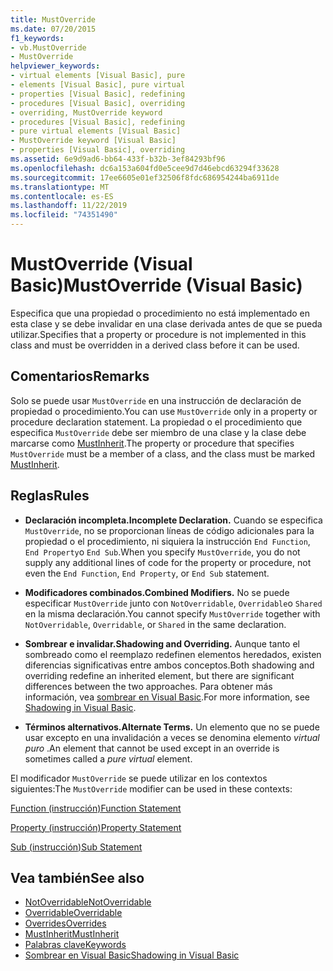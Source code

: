 ```yaml
---
title: MustOverride
ms.date: 07/20/2015
f1_keywords:
- vb.MustOverride
- MustOverride
helpviewer_keywords:
- virtual elements [Visual Basic], pure
- elements [Visual Basic], pure virtual
- properties [Visual Basic], redefining
- procedures [Visual Basic], overriding
- overriding, MustOverride keyword
- procedures [Visual Basic], redefining
- pure virtual elements [Visual Basic]
- MustOverride keyword [Visual Basic]
- properties [Visual Basic], overriding
ms.assetid: 6e9d9ad6-bb64-433f-b32b-3ef84293bf96
ms.openlocfilehash: dc6a153a604fd0e5cee9d7d46ebcd63294f33628
ms.sourcegitcommit: 17ee6605e01ef32506f8fdc686954244ba6911de
ms.translationtype: MT
ms.contentlocale: es-ES
ms.lasthandoff: 11/22/2019
ms.locfileid: "74351490"
---
```

# <a name="mustoverride-visual-basic"></a><span data-ttu-id="e3fa5-102">MustOverride (Visual Basic)</span><span class="sxs-lookup"><span data-stu-id="e3fa5-102">MustOverride (Visual Basic)</span></span>
<span data-ttu-id="e3fa5-103">Especifica que una propiedad o procedimiento no está implementado en esta clase y se debe invalidar en una clase derivada antes de que se pueda utilizar.</span><span class="sxs-lookup"><span data-stu-id="e3fa5-103">Specifies that a property or procedure is not implemented in this class and must be overridden in a derived class before it can be used.</span></span>  
  
## <a name="remarks"></a><span data-ttu-id="e3fa5-104">Comentarios</span><span class="sxs-lookup"><span data-stu-id="e3fa5-104">Remarks</span></span>  
 <span data-ttu-id="e3fa5-105">Solo se puede usar `MustOverride` en una instrucción de declaración de propiedad o procedimiento.</span><span class="sxs-lookup"><span data-stu-id="e3fa5-105">You can use `MustOverride` only in a property or procedure declaration statement.</span></span> <span data-ttu-id="e3fa5-106">La propiedad o el procedimiento que especifica `MustOverride` debe ser miembro de una clase y la clase debe marcarse como [MustInherit](../../../visual-basic/language-reference/modifiers/mustinherit.md).</span><span class="sxs-lookup"><span data-stu-id="e3fa5-106">The property or procedure that specifies `MustOverride` must be a member of a class, and the class must be marked [MustInherit](../../../visual-basic/language-reference/modifiers/mustinherit.md).</span></span>  
  
## <a name="rules"></a><span data-ttu-id="e3fa5-107">Reglas</span><span class="sxs-lookup"><span data-stu-id="e3fa5-107">Rules</span></span>  
  
- <span data-ttu-id="e3fa5-108">**Declaración incompleta.**</span><span class="sxs-lookup"><span data-stu-id="e3fa5-108">**Incomplete Declaration.**</span></span> <span data-ttu-id="e3fa5-109">Cuando se especifica `MustOverride`, no se proporcionan líneas de código adicionales para la propiedad o el procedimiento, ni siquiera la instrucción `End Function`, `End Property`o `End Sub`.</span><span class="sxs-lookup"><span data-stu-id="e3fa5-109">When you specify `MustOverride`, you do not supply any additional lines of code for the property or procedure, not even the `End Function`, `End Property`, or `End Sub` statement.</span></span>  
  
- <span data-ttu-id="e3fa5-110">**Modificadores combinados.**</span><span class="sxs-lookup"><span data-stu-id="e3fa5-110">**Combined Modifiers.**</span></span> <span data-ttu-id="e3fa5-111">No se puede especificar `MustOverride` junto con `NotOverridable`, `Overridable`o `Shared` en la misma declaración.</span><span class="sxs-lookup"><span data-stu-id="e3fa5-111">You cannot specify `MustOverride` together with `NotOverridable`, `Overridable`, or `Shared` in the same declaration.</span></span>  
  
- <span data-ttu-id="e3fa5-112">**Sombrear e invalidar.**</span><span class="sxs-lookup"><span data-stu-id="e3fa5-112">**Shadowing and Overriding.**</span></span> <span data-ttu-id="e3fa5-113">Aunque tanto el sombreado como el reemplazo redefinen elementos heredados, existen diferencias significativas entre ambos conceptos.</span><span class="sxs-lookup"><span data-stu-id="e3fa5-113">Both shadowing and overriding redefine an inherited element, but there are significant differences between the two approaches.</span></span> <span data-ttu-id="e3fa5-114">Para obtener más información, vea [sombrear en Visual Basic](../../../visual-basic/programming-guide/language-features/declared-elements/shadowing.md).</span><span class="sxs-lookup"><span data-stu-id="e3fa5-114">For more information, see [Shadowing in Visual Basic](../../../visual-basic/programming-guide/language-features/declared-elements/shadowing.md).</span></span>  
  
- <span data-ttu-id="e3fa5-115">**Términos alternativos.**</span><span class="sxs-lookup"><span data-stu-id="e3fa5-115">**Alternate Terms.**</span></span> <span data-ttu-id="e3fa5-116">Un elemento que no se puede usar excepto en una invalidación a veces se denomina elemento *virtual puro* .</span><span class="sxs-lookup"><span data-stu-id="e3fa5-116">An element that cannot be used except in an override is sometimes called a *pure virtual* element.</span></span>  
  
 <span data-ttu-id="e3fa5-117">El modificador `MustOverride` se puede utilizar en los contextos siguientes:</span><span class="sxs-lookup"><span data-stu-id="e3fa5-117">The `MustOverride` modifier can be used in these contexts:</span></span>  
  
 [<span data-ttu-id="e3fa5-118">Function (instrucción)</span><span class="sxs-lookup"><span data-stu-id="e3fa5-118">Function Statement</span></span>](../../../visual-basic/language-reference/statements/function-statement.md)  
  
 [<span data-ttu-id="e3fa5-119">Property (instrucción)</span><span class="sxs-lookup"><span data-stu-id="e3fa5-119">Property Statement</span></span>](../../../visual-basic/language-reference/statements/property-statement.md)  
  
 [<span data-ttu-id="e3fa5-120">Sub (instrucción)</span><span class="sxs-lookup"><span data-stu-id="e3fa5-120">Sub Statement</span></span>](../../../visual-basic/language-reference/statements/sub-statement.md)  
  
## <a name="see-also"></a><span data-ttu-id="e3fa5-121">Vea también</span><span class="sxs-lookup"><span data-stu-id="e3fa5-121">See also</span></span>

- [<span data-ttu-id="e3fa5-122">NotOverridable</span><span class="sxs-lookup"><span data-stu-id="e3fa5-122">NotOverridable</span></span>](../../../visual-basic/language-reference/modifiers/notoverridable.md)
- [<span data-ttu-id="e3fa5-123">Overridable</span><span class="sxs-lookup"><span data-stu-id="e3fa5-123">Overridable</span></span>](../../../visual-basic/language-reference/modifiers/overridable.md)
- [<span data-ttu-id="e3fa5-124">Overrides</span><span class="sxs-lookup"><span data-stu-id="e3fa5-124">Overrides</span></span>](../../../visual-basic/language-reference/modifiers/overrides.md)
- [<span data-ttu-id="e3fa5-125">MustInherit</span><span class="sxs-lookup"><span data-stu-id="e3fa5-125">MustInherit</span></span>](../../../visual-basic/language-reference/modifiers/mustinherit.md)
- [<span data-ttu-id="e3fa5-126">Palabras clave</span><span class="sxs-lookup"><span data-stu-id="e3fa5-126">Keywords</span></span>](../../../visual-basic/language-reference/keywords/index.md)
- [<span data-ttu-id="e3fa5-127">Sombrear en Visual Basic</span><span class="sxs-lookup"><span data-stu-id="e3fa5-127">Shadowing in Visual Basic</span></span>](../../../visual-basic/programming-guide/language-features/declared-elements/shadowing.md)
